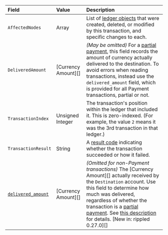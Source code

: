| Field                                   | Value               | Description  |
|:----------------------------------------|:--------------------|:-------------|
| `AffectedNodes`                         | Array               | List of [ledger objects](ledger-object-types.html) that were created, deleted, or modified by this transaction, and specific changes to each. |
| `DeliveredAmount`                       | [Currency Amount][] | _(May be omitted)_ For a [partial payment](partial-payments.html), this field records the amount of currency actually delivered to the destination. To avoid errors when reading transactions, instead use the `delivered_amount` field, which is provided for all Payment transactions, partial or not. |
| `TransactionIndex`                      | Unsigned Integer    | The transaction's position within the ledger that included it. This is zero-indexed. (For example, the value `2` means it was the 3rd transaction in that ledger.) |
| `TransactionResult`                     | String              | A [result code](transaction-results.html) indicating whether the transaction succeeded or how it failed. |
| [`delivered_amount`](transaction-metadata.html#delivered_amount) | [Currency Amount][] | _(Omitted for non-Payment transactions)_ The [Currency Amount][] actually received by the `Destination` account. Use this field to determine how much was delivered, regardless of whether the transaction is a [partial payment](partial-payments.html). See [this description](transaction-metadata.html#delivered_amount) for details. [New in: rippled 0.27.0][] |
